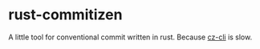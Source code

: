# rust-commitizen

A little tool for conventional commit written in rust. Because [cz-cli](https://github.com/commitizen/cz-cli) is slow.
